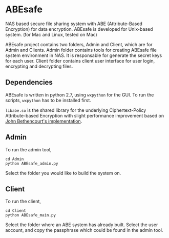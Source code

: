 # ABEsafe

NAS based secure file sharing system with ABE (Attribute-Based Encryption) for data encryption.
ABEsafe is developed for Unix-based system. (for Mac and Linux, tested on Mac)

ABEsafe project contains two folders, Admin and Client, which are for Admin and Clients.
Admin folder contains tools for creating ABEsafe file system environment in NAS. It is 
responsable for generate the secret keys for each user.
Client folder contains client user interface for user login, encrypting and decrypting files.

## Dependencies
ABEsafe is written in python 2.7, using `wxpython` for the GUI.
To run the scripts, `wxpython` has to be installed first.

`libabe.so` is the shared library for the underlying Ciphertext-Policy Attribute-based Encryption with 
slight performance improvement based on [John Bethencourt's implementation](http://acsc.cs.utexas.edu/cpabe/).

## Admin
To run the admin tool,
```
cd Admin
python ABEsafe_admin.py
```

Select the folder you would like to build the system on.

## Client
To run the client,
```
cd Client
python ABEsafe_main.py
```

Select the folder where an ABE system has already built.
Select the user account, and copy the passphrase which could be found in the admin tool.
